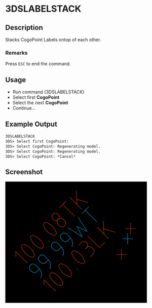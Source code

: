 # 3DSLABELSTACK

## Description

Stacks CogoPoint Labels ontop of each other.

### Remarks

Press `ESC` to end the command.

## Usage

* Run command (3DSLABELSTACK)
* Select first **CogoPoint**
* Select the next **CogoPoint**
* Continue...

## Example Output

```
3DSLABELSTACK
3DS> Select first CogoPoint:
3DS> Select CogoPoint: Regenerating model.
3DS> Select CogoPoint: Regenerating model.
3DS> Select CogoPoint: *Cancel*
```

## Screenshot

![Label stack](../../../images/screenshots/labelstack.png)